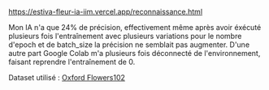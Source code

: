 https://estiva-fleur-ia-iim.vercel.app/reconnaissance.html

Mon IA n'a que 24% de précision, effectivement même après avoir éxécuté plusieurs fois l'entraînement avec plusieurs variations pour le nombre d'epoch et de batch_size la précision ne semblait pas augmenter.
D'une autre part Google Colab m'a plusieurs fois déconnecté de l'environnement, faisant reprendre l'entraînement de 0.

Dataset utilisé : [Oxford Flowers102](https://docs.pytorch.org/vision/main/generated/torchvision.datasets.Flowers102.html)
